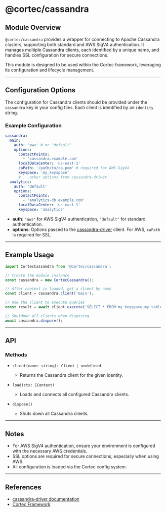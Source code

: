 # @cortec/cassandra

## Module Overview

`@cortec/cassandra` provides a wrapper for connecting to Apache Cassandra clusters, supporting both standard and AWS SigV4 authentication. It manages multiple Cassandra clients, each identified by a unique name, and handles SSL configuration for secure connections.

This module is designed to be used within the Cortec framework, leveraging its configuration and lifecycle management.

---

## Configuration Options

The configuration for Cassandra clients should be provided under the `cassandra` key in your config files. Each client is identified by an `identity` string.

### Example Configuration

```yaml
cassandra:
  main:
    auth: 'aws' # or "default"
    options:
      contactPoints:
        - 'cassandra.example.com'
      localDataCenter: 'us-east-1'
      caPath: '/path/to/ca.pem' # required for AWS SigV4
      keyspace: 'my_keyspace'
      # ...other options from cassandra-driver
  analytics:
    auth: 'default'
    options:
      contactPoints:
        - 'analytics-db.example.com'
      localDataCenter: 'us-east-1'
      keyspace: 'analytics'
```

- **auth**: `"aws"` for AWS SigV4 authentication, `"default"` for standard authentication.
- **options**: Options passed to the [cassandra-driver](https://docs.datastax.com/en/developer/nodejs-driver/latest/) client. For AWS, `caPath` is required for SSL.

---

## Example Usage

```ts
import CortecCassandra from '@cortec/cassandra';

// Create the module instance
const cassandra = new CortecCassandra();

// After context is loaded, get a client by name
const client = cassandra.client('main');

// Use the client to execute queries
const result = await client.execute('SELECT * FROM my_keyspace.my_table');

// Shutdown all clients when disposing
await cassandra.dispose();
```

---

## API

### Methods

- `client(name: string): Client | undefined`

  - Returns the Cassandra client for the given identity.

- `load(ctx: IContext)`

  - Loads and connects all configured Cassandra clients.

- `dispose()`
  - Shuts down all Cassandra clients.

---

## Notes

- For AWS SigV4 authentication, ensure your environment is configured with the necessary AWS credentials.
- SSL options are required for secure connections, especially when using AWS.
- All configuration is loaded via the Cortec config system.

---

## References

- [cassandra-driver documentation](https://docs.datastax.com/en/developer/nodejs-driver/latest/)
- [Cortec Framework](https://github.com/saswatpadhi/cortec)

